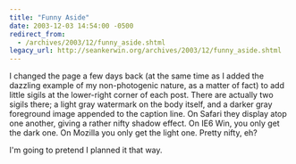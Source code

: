 ```yaml
---
title: "Funny Aside"
date: 2003-12-03 14:54:00 -0500
redirect_from:
  - /archives/2003/12/funny_aside.shtml
legacy_url: http://seankerwin.org/archives/2003/12/funny_aside.shtml
---
```

<p>I changed the page a few days back (at the same time as I added the dazzling example of my non-photogenic nature, as a matter of fact) to add little sigils at the lower-right corner of each post.   There are actually two sigils there; a light gray watermark on the body itself, and a darker gray foreground image appended to the caption line.  On Safari they display atop one another, giving a rather nifty shadow effect.  On IE6 Win, you only get the dark one.  On Mozilla you only get the light one.  Pretty nifty, eh?</p>

<p>I'm going to pretend I planned it that way.</p>
